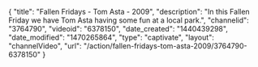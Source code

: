 {
    "title": "Fallen Fridays - Tom Asta - 2009",
    "description": "In this Fallen Friday we have Tom Asta having some fun at a local park.",
    "channelid": "3764790",
    "videoid": "6378150",
    "date_created": "1440439298",
    "date_modified": "1470265864",
    "type": "captivate",
    "layout": "channelVideo",
    "url": "\/action\/fallen-fridays-tom-asta-2009\/3764790-6378150"
}